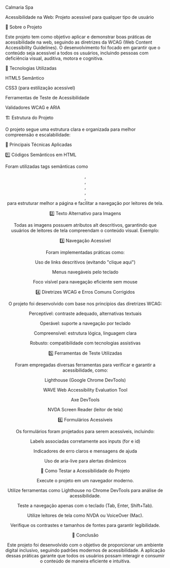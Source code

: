 Calmaria Spa

Acessibilidade na Web: Projeto acessivel para qualquer tipo de usuário

📌 Sobre o Projeto

Este projeto tem como objetivo aplicar e demonstrar boas práticas de acessibilidade na web, seguindo as diretrizes da WCAG (Web Content Accessibility Guidelines). O desenvolvimento foi focado em garantir que o conteúdo seja acessível a todos os usuários, incluindo pessoas com deficiência visual, auditiva, motora e cognitiva.

🚀 Tecnologias Utilizadas

HTML5 Semântico

CSS3 (para estilização acessível)

Ferramentas de Teste de Acessibilidade

Validadores WCAG e ARIA

🏗️ Estrutura do Projeto

O projeto segue uma estrutura clara e organizada para melhor compreensão e escalabilidade:

🎯 Principais Técnicas Aplicadas

1️⃣ Códigos Semânticos em HTML

Foram utilizadas tags semânticas como <header>, <nav>, <main>, <section>, <article>, <footer> para estruturar melhor a página e facilitar a navegação por leitores de tela.

2️⃣ Texto Alternativo para Imagens

Todas as imagens possuem atributos alt descritivos, garantindo que usuários de leitores de tela compreendam o conteúdo visual. Exemplo:

3️⃣ Navegação Acessível

Foram implementadas práticas como:

Uso de links descritivos (evitando "clique aqui")

Menus navegáveis pelo teclado

Foco visível para navegação eficiente sem mouse

4️⃣ Diretrizes WCAG e Erros Comuns Corrigidos

O projeto foi desenvolvido com base nos princípios das diretrizes WCAG:

Perceptível: contraste adequado, alternativas textuais

Operável: suporte a navegação por teclado

Compreensível: estrutura lógica, linguagem clara

Robusto: compatibilidade com tecnologias assistivas

5️⃣ Ferramentas de Teste Utilizadas

Foram empregadas diversas ferramentas para verificar e garantir a acessibilidade, como:

Lighthouse (Google Chrome DevTools)

WAVE Web Accessibility Evaluation Tool

Axe DevTools

NVDA Screen Reader (leitor de tela)

6️⃣ Formulários Acessíveis

Os formulários foram projetados para serem acessíveis, incluindo:

Labels associadas corretamente aos inputs (for e id)

Indicadores de erro claros e mensagens de ajuda

Uso de aria-live para alertas dinâmicos

📌 Como Testar a Acessibilidade do Projeto

Execute o projeto em um navegador moderno.

Utilize ferramentas como Lighthouse no Chrome DevTools para análise de acessibilidade.

Teste a navegação apenas com o teclado (Tab, Enter, Shift+Tab).

Utilize leitores de tela como NVDA ou VoiceOver (Mac).

Verifique os contrastes e tamanhos de fontes para garantir legibilidade.

📜 Conclusão

Este projeto foi desenvolvido com o objetivo de proporcionar um ambiente digital inclusivo, seguindo padrões modernos de acessibilidade. A aplicação dessas práticas garante que todos os usuários possam interagir e consumir o conteúdo de maneira eficiente e intuitiva.